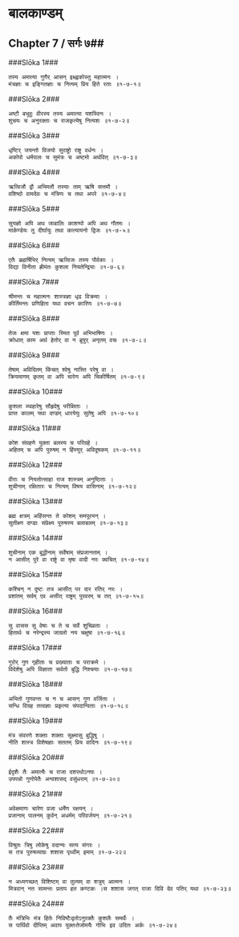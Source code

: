 बालकाण्डम्
===============================


## Chapter 7  / सर्गः ७##


###Slōka 1###


    तस्य अमात्या गुणैर् आसन् इक्ष्ह्वकोस्तु महात्मनः ।
    मंत्रज्ञाः च इङ्गितज्ञाः च नित्यम् प्रिय हिते रताः ॥१-७-१॥


###Slōka 2###


    अष्टौ बभूवुः वीरस्य तस्य अमात्या यशस्विनः ।
    शुचयः च अनुरक्ताः च राजकृत्येषु नित्यशः ॥१-७-२॥


###Slōka 3###


    धृष्टिर् जयन्तो विजयो सुराष्ट्रो राष्ट्र वर्धनः ।
    अकोपो धर्मपालः च सुमंत्रः च अष्टमो अर्थवित् ॥१-७-३॥


###Slōka 4###


    ऋत्विजौ द्वौ अभिमतौ तस्याः ताम् ऋषि सत्तमौ ।
    वशिष्ठो वामदेवः च मंत्रिणः च तथा अपरे ॥१-७-४॥


###Slōka 5###


    सुयज्ञो अपि अथ जाबालिः काशय्पो अपि अथ गौतमः ।
    मार्कण्डेयः तु दीर्घायुः तथा कात्यायनो द्विजः ॥१-७-५॥


###Slōka 6###


    एतैः ब्रह्मर्षिभिर् नित्यम् ऋत्विजः तस्य पौर्वकाः ।
    विद्या विनीता ह्रीमंतः कुशला नियतेन्द्रियाः ॥१-७-६॥


###Slōka 7###


    श्रीमन्तः च महात्मनः शास्त्रज्ञा धृढ विक्रमाः ।
    कीर्तिमन्तः प्रणिहिता यथा वचन कारिणः ॥१-७-७॥


###Slōka 8###


    तेजः क्षमा यशः प्राप्ताः स्मित पूर्व अभिभाषिणः ।
    क्रोधात् काम अर्थ हेतोर् वा न ब्रूयुर् अनृतम् वचः ॥१-७-८॥


###Slōka 9###


    तेषाम् अविदितम् किंचत् श्वेषु नास्ति परेषु वा ।
    क्रियमाणम् कृतम् वा अपि चारेण अपि चिकीर्षितम् ॥१-७-९॥


###Slōka 10###


    कुशला व्य्वहारेषु सौहृदेषु परीक्षिताः ।
    प्राप्त कालम् यथा दण्डम् धारयेयुः सुतेषु अपि ॥१-७-१०॥


###Slōka 11###


    कोश संग्रहणे युक्ता बलस्य च परिग्रहे ।
    अहितम् च अपि पुरुषम् न हिंस्युर् अविदूषकम् ॥१-७-११॥


###Slōka 12###


    वीराः च नियतोत्साहा राज शास्त्रम् अनुष्ठिताः ।
    शुचीनाम् रक्षितारः च नित्यम् विषय वासिनाम् ॥१-७-१२॥


###Slōka 13###


    ब्रह्म क्षत्रम् अहिंसन्तः ते कोशम् समपूरयन् ।
    सुतीक्ष्ण दण्डाः संप्रेक्ष्य पुरुषस्य बलाबलम् ॥१-७-१३॥


###Slōka 14###


    शुचीनाम् एक बुद्धीनाम् सर्वेषाम् संप्रजानताम् ।
    न आसीत् पुरे वा राष्ट्रे वा मृषा वादी नरः क्वचित् ॥१-७-१४॥


###Slōka 15###


    कश्चिन् न दुष्टः तत्र आसीत् पर दार रतिर् नरः ।
    प्रशांतम् सर्वम् एव असीत् राष्ट्रम् पुरवरम् च तत् ॥१-७-१५॥


###Slōka 16###


    सु वासस सु वेषाः च ते च सर्वे शुचिव्रताः ।
    हितार्थः च नरेन्द्रस्य जाग्रतो नय चक्षुषा ॥१-७-१६॥


###Slōka 17###


    गुरोर् गुण गृहीताः च प्रख्याताः च पराक्रमे ।
    विदेशेषु अपि विज्ञाता सर्वतो बुद्धि निश्चयाः ॥१-७-१७॥


###Slōka 18###


    अभितो गुणवन्तः च न च आसन् गुण वर्जिताः ।
    सन्धि विग्रह तत्वज्ञाः प्रकृत्या संपदान्विताः ॥१-७-१८॥


###Slōka 19###


    मंत्र संवरणे शक्ताः शक्ताः सूक्ष्मासु बुद्धिषु ।
    नीति शास्त्र विशेषज्ञाः सततम् प्रिय वादिनः ॥१-७-१९॥


###Slōka 20###


    ईदृशैः तैः अमात्यैः च राजा दशरथोऽनघः ।
    उपपन्नो गुणोपेतैः अन्वशासद् वसुंधराम् ॥१-७-२०॥


###Slōka 21###


    अवेक्षमाणः चारेण प्रजा धर्मेण रक्षयन् ।
    प्रजानाम् पालनम् कुर्वन् अधर्मम् परिवर्जयन् ॥१-७-२१॥


###Slōka 22###


    विश्रुतः त्रिषु लोकेषु वदान्यः सत्य संगरः ।
    स तत्र पुरुषव्याघ्रः शशास पृथ्वीम् इमाम् ॥१-७-२२॥


###Slōka 23###


    न अध्यगच्छत् विशिष्टम् वा तुल्यम् वा शत्रुम् आत्मनः ।
    मित्रवान् नत सामन्तः प्रताप हत कण्टकः ।स शशास जगत् राजा दिवि देव पतिर् यथा ॥१-७-२३॥


###Slōka 24###


    तैः मंत्रिभिः मंत्र हितेः निविष्टैःवृतोऽनुरक्तैः कुशलैः समर्थैः ।
    स पार्थिवो दीप्तिम् अवाप युक्तःतेजोमयैः गोभिः इव उदितः अर्कः ॥१-७-२४॥


